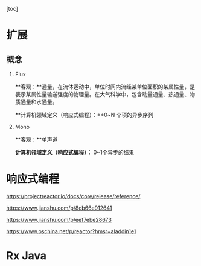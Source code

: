 [toc]

# 扩展

## 概念

1. Flux 

   **客观：**通量，在流体运动中，单位时间内流经某单位面积的某属性量，是表示某属性量输送强度的物理量。在大气科学中，包含动量通量、热通量、物质通量和水通量。

   **计算机领域定义（响应式编程）：**0~N 个项的异步序列

2. Mono 

   **客观：**单声道

   **计算机领域定义（响应式编程）：** 0~1个异步的结果	

# 响应式编程

https://projectreactor.io/docs/core/release/reference/

https://www.jianshu.com/p/8cb66e912641

https://www.jianshu.com/p/eef7ebe28673

https://www.oschina.net/p/reactor?hmsr=aladdin1e1



# Rx Java





